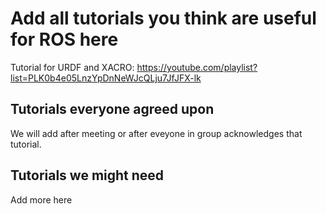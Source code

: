 # Add all tutorials you think are useful for ROS here

Tutorial for URDF and XACRO: https://youtube.com/playlist?list=PLK0b4e05LnzYpDnNeWJcQLju7JfJFX-lk


## Tutorials everyone agreed upon
We will add after meeting or after eveyone in group acknowledges that tutorial.

## Tutorials we might need
Add more here
